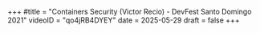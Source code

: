 +++
#title = "Containers Security (Victor Recio) - DevFest Santo Domingo 2021"
videoID = "qo4jRB4DYEY"
date = 2025-05-29
draft = false
+++
